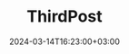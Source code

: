 ---
title: 'ThirdPost'
date: 2024-03-14T16:23:00+03:00
draft: false

image: "images/picture-traveling-3.jpg"

tags: ["природа", "лето"]
categories: ["посты"]
---